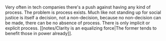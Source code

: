 Very often in tech companies there's a push against having any kind of process. The problem is process exists. Much like not standing up for social justice is itself a decision, not a non-decision, because no non-decision can be made, there can be no absence of process. There is only implicit or explicit process. [[notes/Clarity is an equalizing force|The former tends to benefit those in power already]].